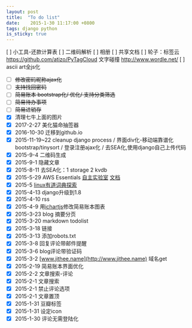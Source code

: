 ```yaml
---
layout: post
title:  "To do list"
date:    2015-1-30 11:17:00 +0800
tags: django python
is_sticky: true
---
```

[ ] 小工具-还款计算表
[ ] 二维码解析
[ ] 相册
[ ] 共享文档
[ ] 轮子：标签云<https://github.com/atizo/PyTagCloud> 文字碰撞 <http://www.wordle.net/>
[ ] ascii art全js化

<!--more-->
* [ ] ~~修改密码昵称ajax化~~
* [ ] ~~支持找回密码~~
* [ ] ~~简易账本 bootstrap化/ 优化/ 支持分类筛选~~
* [ ] ~~简易待办事项~~
* [ ] ~~简易进销存~~
* [x] 清理七牛上面的图片
* [x] 2017-2-27 美化猫命抽签器
* [x] 2016-10-30 迁移到github.io
* [x] 2015-11-19~22 cleanup django process / 界面div化-移动端靠谱化 bootstrap/tinysort / 登录注册ajax化 / 去SEA化,使用django自己上传代码
* [x] 2015-9-4 二维码生成
* [x] 2015-9-1 隐藏文章
* [x] 2015-8-11 去SEA化：1 storage 2 kvdb
* [x] 2015-5-29 AWS Essentials [自主实验室](https://qwiklabs.com/?locale=zh) [文档](http://aws.amazon.com/cn/documentation/?nc1=f_dr)
* [x] 2015-5 [linux有道词典探索](http://cidian.youdao.com/index-linux.html)
* [x] 2015-4-13 django升级到1.8
* [x] 2015-4-10 rss
* [x] 2015-4-9 用[ichartjs](http://www.ichartjs.com/)修改简易账本图表
* [x] 2015-3-23 blog 摘要分页
* [x] 2015-3-20 markdown todolist
* [x] 2015-3-18 链接
* [x] 2015-3-13 添加robots.txt
* [x] 2015-3-8 回复评论带邮件提醒
* [x] 2015-3-6 blog评论带验证码
* [x] 2015-3-2 [www.jithee.name](http://www.jithee.name) 域名get
* [x] 2015-2-19 简易账本界面优化
* [x] 2015-2-2 文章搜索-评论
* [x] 2015-2-1 文章搜索
* [x] 2015-2-1 禁止评论选项
* [x] 2015-2-1 文章置顶
* [x] 2015-1-31 豆瓣标签
* [x] 2015-1-31 设定icon
* [x] 2015-1-30 评论无需登陆化

